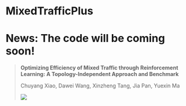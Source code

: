 # MixedTrafficPlus

# News: The code will be coming soon!
> **Optimizing Efficiency of Mixed Traffic through Reinforcement Learning: A Topology-Independent Approach and Benchmark**
>
> Chuyang Xiao, Dawei Wang, Xinzheng Tang, Jia Pan, Yuexin Ma
>
> <a href='https://sites.google.com/berkeley.edu/mixedtrafficplus?usp=sharing'><img src='https://img.shields.io/badge/Project-Video-Green'></a>
